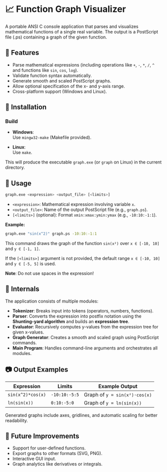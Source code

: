 # 📈 Function Graph Visualizer

A portable ANSI C console application that parses and visualizes mathematical functions of a single real variable. The output is a PostScript file (.ps) containing a graph of the given function.

## 🚀 Features

- Parse mathematical expressions (including operations like `+`, `-`, `*`, `/`, `^` and functions like `sin`, `cos`, `log`).
- Validate function syntax automatically.
- Generate smooth and scaled PostScript graphs.
- Allow optional specification of the x- and y-axis range.
- Cross-platform support (Windows and Linux).

## 🔧 Installation

### Build

- **Windows**:  
  Use `mingw32-make` (Makefile provided).

- **Linux**:  
  Use `make`.

This will produce the executable `graph.exe` (or `graph` on Linux) in the current directory.

## 📜 Usage

```bash
graph.exe <expression> <output_file> [<limits>]
```

- `<expression>`: Mathematical expression involving variable `x`.  
- `<output_file>`: Name of the output PostScript file (e.g., `graph.ps`).  
- `[<limits>]` (optional): Format `xmin:xmax:ymin:ymax` (e.g., `-10:10:-1:1`).

**Example:**

```bash
graph.exe "sin(x^2)" graph.ps -10:10:-1:1
```

This command draws the graph of the function `sin(x²)` over `x ∈ [-10, 10]` and `y ∈ [-1, 1]`.

If the `[<limits>]` argument is not provided, the default range `x ∈ [-10, 10]` and `y ∈ [-5, 5]` is used.

**Note**: Do not use spaces in the expression!

## 🧠 Internals

The application consists of multiple modules:

- **Tokenizer**: Breaks input into tokens (operators, numbers, functions).
- **Parser**: Converts the expression into postfix notation using the **Shunting-yard algorithm** and builds an **expression tree**.
- **Evaluator**: Recursively computes y-values from the expression tree for given x-values.
- **Graph Generator**: Creates a smooth and scaled graph using PostScript commands.
- **Main Program**: Handles command-line arguments and orchestrates all modules.

## 📷 Output Examples

| Expression | Limits | Example Output |
|------------|--------|----------------|
| `sin(x^2)*cos(x)` | `-10:10:-5:5` | Graph of `y = sin(x²)·cos(x)` |
| `ln(sin(x))` | `0:10:-5:0` | Graph of `y = ln(sin(x))` |

Generated graphs include axes, gridlines, and automatic scaling for better readability.

## 📌 Future Improvements

- Support for user-defined functions.
- Export graphs to other formats (SVG, PNG).
- Interactive GUI input.
- Graph analytics like derivatives or integrals.
